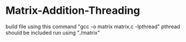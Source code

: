 # Matrix-Addition-Threading
build file using this command "gcc -o matrix matrix.c -lpthread" pthread should be included
run using "./matrix"
